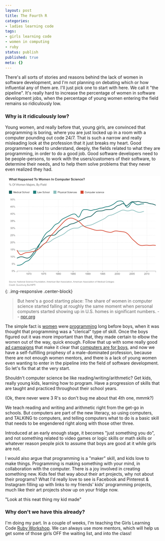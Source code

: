 ```yaml
---
layout: post
title: The Fourth R
categories:
- ladies learning code
tags:
- girls learning code
- women in computing
- ruby
status: publish
published: true
meta: {}
---
```


There's all sorts of stories and reasons behind the lack of women in software development, and I'm not planning on debating which or how influential any of them are.  I'll just pick one to start with here.  We call it "the pipeline".  It's really hard to increase the percentage of women in software development jobs, when the percentage of young women entering the field remains so ridiculously low.

### Why is it ridiculously low?

Young women, and really before that, young girls, are convinced that programming is boring, where you are just locked up in a room with a computer pounding out code 24/7.  That is such a narrow and really misleading look at the profession that it just breaks my heart. Good programmers need to understand, deeply, the fields related to what they are programming, in order to do a good job.  Good software developers need to be people-persons, to work with the users/customers of their software, to determine their needs, and to help them solve problems that they never even realized they had.
      
![](/squarespace_images/static_50d2902fe4b0959a0871a12c_50d29312e4b04687d9db341b_54d53931e4b05da7d773c24a_1423259957411__img.png){: .img-responsive .center-block}

>But here's a good starting place: The share of women in computer science started falling at roughly the same moment when personal computers started showing up in U.S. homes in significant numbers. -- 
[npr.org](http://www.npr.org/blogs/money/2014/10/21/357629765/when-women-stopped-coding)

The simple fact is 
[women](http://en.wikipedia.org/wiki/Ada_Lovelace) were 
[programming](http://en.wikipedia.org/wiki/Grace_Hopper) long before boys, when it was thought that programming was a "clerical" type of skill.  Once the boys figured out it was more important than that, they made certain to elbow the women out of the way, quick enough.  Follow that up with some really good 
[ad campaigns](https://www.youtube.com/watch?v=1CDkHs4lzUos.) that make it clear that 
[computers are for boys](https://www.youtube.com/watch?v=rxNjx_VWJ8U), and now we have a self-fulfilling prophesy of a male-dominated profession, because there are not enough women mentors, and there is a lack of young women even wanting to enter in the pipeline into the field of software development.
So let's fix that at the very start.

Shouldn't computer science be like reading/writing/arithmetic? Get kids, really young kids, learning how to program.  Have a progression of skills that are taught and practiced throughout their school years.

(Ok, there never were 3 R's so don't bug me about that 4th one, mmmk?)

We teach reading and writing and arithmetic right from the get-go in schools.  But computers are part of the new literacy, so using computers, and TALKING to computers, and telling computers what to do is a basic skill that needs to be engendered right along with those other three.

Introduced at an early enough stage, it becomes "just something you do", and not something related to video games or logic skills or math skills or whatever reason people pick to assume that boys are good at it while girls are not.

I would also argue that programming is a "maker" skill, and kids love to make things.  Programming is making something with your mind, in collaboration with the computer.  There is a joy involved in creating something new.  Kids feel that way about their art projects, why not about their programs?  What I'd really love to see is Facebook and Pinterest & Instagram filling up with links to my friends' kids' programming projects, much like their art projects show up on your fridge now.

"Look at this neat thing my kid made"

### Why don't we have this already?

I'm doing my part.  In a couple of weeks, I'm teaching the Girls Learning Code 
[Ruby Workshop](http://ladieslearningcode.com/events/introduction-ruby-9-12-year-old-girls/).  We can always use more mentors, which will help us get some of those girls OFF the waiting list, and into the class!
